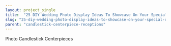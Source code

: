 ```yaml
---
layout: project_single
title:  "25 DIY Wedding Photo Display Ideas To Showcase On Your Special Day"
slug: "25-diy-wedding-photo-display-ideas-to-showcase-on-your-special-day"
parent: "candlestick-centerpiece-receptions"
---
```

Photo Candlestick Centerpieces